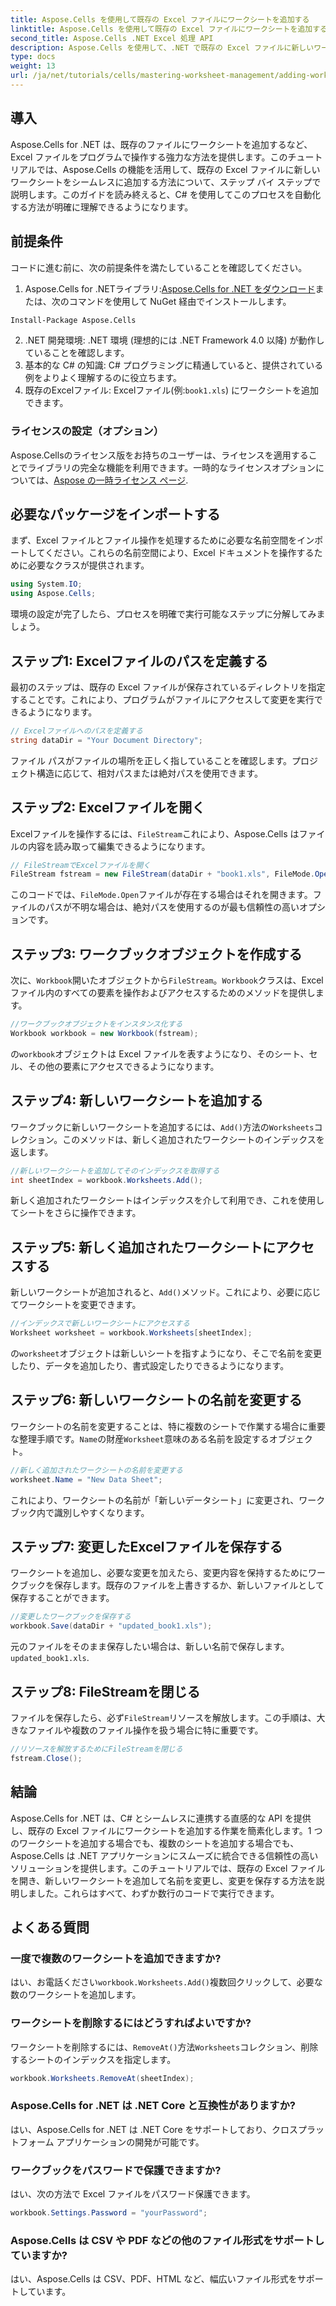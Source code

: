 ```yaml
---
title: Aspose.Cells を使用して既存の Excel ファイルにワークシートを追加する
linktitle: Aspose.Cells を使用して既存の Excel ファイルにワークシートを追加する
second_title: Aspose.Cells .NET Excel 処理 API
description: Aspose.Cells を使用して、.NET で既存の Excel ファイルに新しいワークシートを簡単に追加する方法を学びます。このステップ バイ ステップ ガイドでは、環境の設定から変更した Excel ファイルの保存まで、すべてを網羅しています。
type: docs
weight: 13
url: /ja/net/tutorials/cells/mastering-worksheet-management/adding-worksheets-to-existing-excel-file/
---
```

## 導入

Aspose.Cells for .NET は、既存のファイルにワークシートを追加するなど、Excel ファイルをプログラムで操作する強力な方法を提供します。このチュートリアルでは、Aspose.Cells の機能を活用して、既存の Excel ファイルに新しいワークシートをシームレスに追加する方法について、ステップ バイ ステップで説明します。このガイドを読み終えると、C# を使用してこのプロセスを自動化する方法が明確に理解できるようになります。

## 前提条件

コードに進む前に、次の前提条件を満たしていることを確認してください。

1.  Aspose.Cells for .NETライブラリ:[Aspose.Cells for .NET をダウンロード](https://releases.aspose.com/cells/net/)または、次のコマンドを使用して NuGet 経由でインストールします。
   ```bash
   Install-Package Aspose.Cells
   ```
2. .NET 開発環境: .NET 環境 (理想的には .NET Framework 4.0 以降) が動作していることを確認します。
3. 基本的な C# の知識: C# プログラミングに精通していると、提供されている例をよりよく理解するのに役立ちます。
4. 既存のExcelファイル: Excelファイル(例:`book1.xls`) にワークシートを追加できます。

### ライセンスの設定（オプション）

 Aspose.Cellsのライセンス版をお持ちのユーザーは、ライセンスを適用することでライブラリの完全な機能を利用できます。一時的なライセンスオプションについては、[Aspose の一時ライセンス ページ](https://purchase.aspose.com/temporary-license/).

## 必要なパッケージをインポートする

まず、Excel ファイルとファイル操作を処理するために必要な名前空間をインポートしてください。これらの名前空間により、Excel ドキュメントを操作するために必要なクラスが提供されます。

```csharp
using System.IO;
using Aspose.Cells;
```

環境の設定が完了したら、プロセスを明確で実行可能なステップに分解してみましょう。

## ステップ1: Excelファイルのパスを定義する

最初のステップは、既存の Excel ファイルが保存されているディレクトリを指定することです。これにより、プログラムがファイルにアクセスして変更を実行できるようになります。

```csharp
// Excelファイルへのパスを定義する
string dataDir = "Your Document Directory";
```

ファイル パスがファイルの場所を正しく指していることを確認します。プロジェクト構造に応じて、相対パスまたは絶対パスを使用できます。

## ステップ2: Excelファイルを開く

 Excelファイルを操作するには、`FileStream`これにより、Aspose.Cells はファイルの内容を読み取って編集できるようになります。

```csharp
// FileStreamでExcelファイルを開く
FileStream fstream = new FileStream(dataDir + "book1.xls", FileMode.Open);
```

このコードでは、`FileMode.Open`ファイルが存在する場合はそれを開きます。ファイルのパスが不明な場合は、絶対パスを使用するのが最も信頼性の高いオプションです。

## ステップ3: ワークブックオブジェクトを作成する

次に、`Workbook`開いたオブジェクトから`FileStream`。`Workbook`クラスは、Excel ファイル内のすべての要素を操作およびアクセスするためのメソッドを提供します。

```csharp
//ワークブックオブジェクトをインスタンス化する
Workbook workbook = new Workbook(fstream);
```

の`workbook`オブジェクトは Excel ファイルを表すようになり、そのシート、セル、その他の要素にアクセスできるようになります。

## ステップ4: 新しいワークシートを追加する

ワークブックに新しいワークシートを追加するには、`Add()`方法の`Worksheets`コレクション。このメソッドは、新しく追加されたワークシートのインデックスを返します。

```csharp
//新しいワークシートを追加してそのインデックスを取得する
int sheetIndex = workbook.Worksheets.Add();
```

新しく追加されたワークシートはインデックスを介して利用でき、これを使用してシートをさらに操作できます。

## ステップ5: 新しく追加されたワークシートにアクセスする

新しいワークシートが追加されると、`Add()`メソッド。これにより、必要に応じてワークシートを変更できます。

```csharp
//インデックスで新しいワークシートにアクセスする
Worksheet worksheet = workbook.Worksheets[sheetIndex];
```

の`worksheet`オブジェクトは新しいシートを指すようになり、そこで名前を変更したり、データを追加したり、書式設定したりできるようになります。

## ステップ6: 新しいワークシートの名前を変更する

ワークシートの名前を変更することは、特に複数のシートで作業する場合に重要な整理手順です。`Name`の財産`Worksheet`意味のある名前を設定するオブジェクト。

```csharp
//新しく追加されたワークシートの名前を変更する
worksheet.Name = "New Data Sheet";
```

これにより、ワークシートの名前が「新しいデータシート」に変更され、ワークブック内で識別しやすくなります。

## ステップ7: 変更したExcelファイルを保存する

ワークシートを追加し、必要な変更を加えたら、変更内容を保持するためにワークブックを保存します。既存のファイルを上書きするか、新しいファイルとして保存することができます。

```csharp
//変更したワークブックを保存する
workbook.Save(dataDir + "updated_book1.xls");
```

元のファイルをそのまま保存したい場合は、新しい名前で保存します。`updated_book1.xls`.

## ステップ8: FileStreamを閉じる

ファイルを保存したら、必ず`FileStream`リソースを解放します。この手順は、大きなファイルや複数のファイル操作を扱う場合に特に重要です。

```csharp
//リソースを解放するためにFileStreamを閉じる
fstream.Close();
```

## 結論

Aspose.Cells for .NET は、C# とシームレスに連携する直感的な API を提供し、既存の Excel ファイルにワークシートを追加する作業を簡素化します。1 つのワークシートを追加する場合でも、複数のシートを追加する場合でも、Aspose.Cells は .NET アプリケーションにスムーズに統合できる信頼性の高いソリューションを提供します。このチュートリアルでは、既存の Excel ファイルを開き、新しいワークシートを追加して名前を変更し、変更を保存する方法を説明しました。これらはすべて、わずか数行のコードで実行できます。

## よくある質問

### 一度で複数のワークシートを追加できますか?

はい、お電話ください`workbook.Worksheets.Add()`複数回クリックして、必要な数のワークシートを追加します。

### ワークシートを削除するにはどうすればよいですか?

ワークシートを削除するには、`RemoveAt()`方法`Worksheets`コレクション、削除するシートのインデックスを指定します。
```csharp
workbook.Worksheets.RemoveAt(sheetIndex);
```

### Aspose.Cells for .NET は .NET Core と互換性がありますか?

はい、Aspose.Cells for .NET は .NET Core をサポートしており、クロスプラットフォーム アプリケーションの開発が可能です。

### ワークブックをパスワードで保護できますか?

はい、次の方法で Excel ファイルをパスワード保護できます。
```csharp
workbook.Settings.Password = "yourPassword";
```

### Aspose.Cells は CSV や PDF などの他のファイル形式をサポートしていますか?
はい、Aspose.Cells は CSV、PDF、HTML など、幅広いファイル形式をサポートしています。